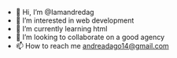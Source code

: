 - 👋 Hi, I’m @Iamandredag
- 👀 I’m interested in web development
- 🌱 I’m currently learning html
- 💞️ I’m looking to collaborate on a good agency
- 📫 How to reach me andreadago14@gmail.com 
<!---
Iamandredag/Iamandredag is a ✨ special ✨ repository because its `README.md` (this file) appears on your GitHub profile.
You can click the Preview link to take a look at your changes.
--->
